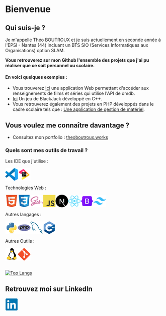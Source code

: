 # Bienvenue

## Qui suis-je ?

Je m'appelle Théo BOUTROUX et je suis actuellement en seconde année à l'EPSI - Nantes (44) incluant un BTS SIO (Services Informatiques aux Organisations) option SLAM.
<br>

**Vous retrouverez sur mon Github l'ensemble des projets que j'ai pu réaliser que ce soit personnel ou scolaire.**

#### En voici quelques exemples :

* Vous trouverez [Ici](https://github.com/tboutroux/AppliCinema) une application Web permettant d'accéder aux renseignements de films et séries qui utilise l'API de omdb.
* [Ici](https://github.com/tboutroux/projetBlackJack) Un jeu de BlackJack développé en C++.
* Vous retrouverez également des projets en PHP développés dans le cadre scolaire tels que : [Une application de gestion de matériel](https://github.com/tboutroux/projetSLAMBICE).

## Vous voulez me connaître davantage ?

* Consultez mon portfolio : [theoboutroux.works](https://theoboutroux.works)

### Quels sont mes outils de travail ?

Les IDE que j'utilise :  

<div style="width: 50%; display: flex; justify-content: start; align-items: center">
    <img src="https://github.com/devicons/devicon/blob/master/icons/vscode/vscode-original.svg" alt="Logo VS Code" style="width: 40px">
    <img src="https://github.com/devicons/devicon/blob/master/icons/jetbrains/jetbrains-original.svg" alt="Logo JetBrains" style="width: 40px">
</div>

Technologies Web :

<div style="width: 50%; display: flex; justify-content: start; align-items: center">
    <img src="https://github.com/devicons/devicon/blob/master/icons/html5/html5-original.svg" alt="Logo HTML 5" style="width: 40px">
    <img src="https://github.com/devicons/devicon/blob/master/icons/css3/css3-original.svg" alt="Logo CSS" style="width: 40px">
    <img src="https://github.com/devicons/devicon/blob/master/icons/sass/sass-original.svg" alt="Logo Sass" style="width: 40px">
    <img src="https://github.com/devicons/devicon/blob/master/icons/javascript/javascript-original.svg" alt="Logo JavaScript" style="width: 40px">
    <img src="https://github.com/devicons/devicon/blob/master/icons/nextjs/nextjs-original.svg" alt="Logo NextJS" style="width: 40px">
    <img src="https://github.com/devicons/devicon/blob/master/icons/react/react-original.svg" alt="Logo React" style="width: 40px">
    <img src="https://github.com/devicons/devicon/blob/master/icons/bootstrap/bootstrap-original.svg" alt="Logo Bootstrap" style="width: 40px">
    <img src="https://github.com/devicons/devicon/blob/master/icons/tailwindcss/tailwindcss-plain.svg" alt="Logo Tailwindcss" style="width: 40px">
</div>

Autres langages :  

<div style="width: 50%; display: flex; justify-content: start; align-items: center">
    <img src="https://github.com/devicons/devicon/blob/master/icons/python/python-original.svg" alt="Logo Python" style="width: 40px">
    <img src="https://github.com/devicons/devicon/blob/master/icons/php/php-original.svg" alt="Logo PHP" style="width: 40px">
    <img src="https://github.com/devicons/devicon/blob/master/icons/mysql/mysql-original.svg" alt="Logo SQL" style="width: 40px">
    <img src="https://github.com/devicons/devicon/blob/master/icons/cplusplus/cplusplus-original.svg" alt="Logo C++" style="width: 40px">
</div>

Autres Outils :

<div style="width: 50%; display: flex; justify-content: start; align-items: center">
    <img src="https://github.com/devicons/devicon/blob/master/icons/linux/linux-original.svg" alt="Logo Linux" style="width: 40px">
    <img src="https://github.com/devicons/devicon/blob/master/icons/git/git-original.svg" alt="Logo Git" style="width: 40px">
</div>
<br>

[![Top Langs](https://github-readme-stats.vercel.app/api/top-langs/?username=tboutroux&size_weight=0.5&count_weight=0.5)](https://github.com/anuraghazra/github-readme-stats)

## Retrouvez moi sur LinkedIn

<a href="https://www.linkedin.com/in/théo-boutroux" style="text-decoration: none">
    <img src="https://github.com/devicons/devicon/blob/master/icons/linkedin/linkedin-original.svg" alt="Logo LinkedIn" style="width: 40px">
</a>
